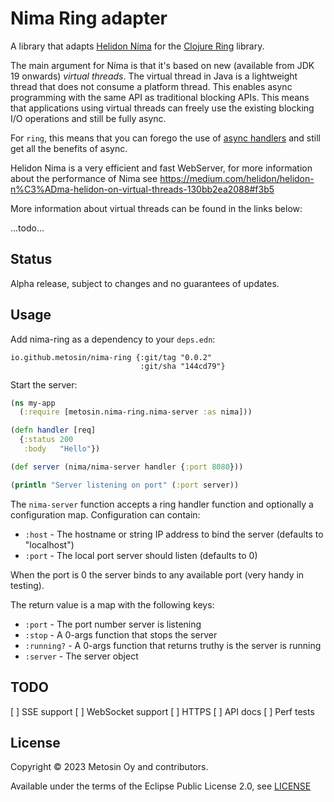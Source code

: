 # Nima Ring adapter

A library that adapts [Helidon Níma](https://helidon.io/nima) for the [Clojure Ring](https://github.com/ring-clojure/ring) library.

The main argument for Níma is that it's based on new (available from JDK 19 onwards) _virtual threads_. The virtual thread in Java is a lightweight thread that does not consume a platform thread. This enables async programming with the same API as traditional blocking APIs. This means that applications using virtual threads can freely use the existing blocking I/O operations and still be fully async.

For `ring`, this means that you can forego the use of [async handlers](https://github.com/ring-clojure/ring/wiki/Concepts#handlers) and still get all the benefits of async.

Helidon Nima is a very efficient and fast WebServer, for more information about the performance of Nima see https://medium.com/helidon/helidon-n%C3%ADma-helidon-on-virtual-threads-130bb2ea2088#f3b5

More information about virtual threads can be found in the links below:

...todo...

## Status

Alpha release, subject to changes and no guarantees of updates.

## Usage

Add nima-ring as a dependency to your `deps.edn`:

```
io.github.metosin/nima-ring {:git/tag "0.0.2"
                             :git/sha "144cd79"}
```

Start the server:

```clj
(ns my-app
  (:require [metosin.nima-ring.nima-server :as nima]))

(defn handler [req]
  {:status 200
   :body   "Hello"})

(def server (nima/nima-server handler {:port 8080}))

(println "Server listening on port" (:port server))
```

The `nima-server` function accepts a ring handler function and optionally a configuration map. Configuration can contain:

- `:host` - The hostname or string IP address to bind the server (defaults to "localhost")
- `:port` - The local port server should listen (defaults to 0)

When the port is 0 the server binds to any available port (very handy in testing).

The return value is a map with the following keys:

- `:port` - The port number server is listening
- `:stop` - A 0-args function that stops the server
- `:running?` - A 0-args function that returns truthy is the server is running
- `:server` - The server object

## TODO

[ ] SSE support
[ ] WebSocket support
[ ] HTTPS
[ ] API docs
[ ] Perf tests

## License

Copyright © 2023 Metosin Oy and contributors.

Available under the terms of the Eclipse Public License 2.0, see [LICENSE](./LICENSE)
